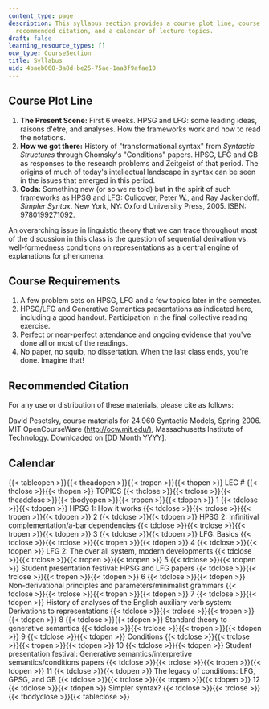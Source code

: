 ```yaml
---
content_type: page
description: This syllabus section provides a course plot line, course requirements,
  recommended citation, and a calendar of lecture topics.
draft: false
learning_resource_types: []
ocw_type: CourseSection
title: Syllabus
uid: 4baeb068-3a8d-be25-75ae-1aa3f9afae10
---
```

## Course Plot Line

1. **The Present Scene:** First 6 weeks. HPSG and LFG: some leading ideas, raisons d'etre, and analyses. How the frameworks work and how to read the notations.
2. **How we got there:** History of "transformational syntax" from *Syntactic Structures* through Chomsky's "Conditions" papers. HPSG, LFG and GB as responses to the research problems and Zeitgeist of that period. The origins of much of today's intellectual landscape in syntax can be seen in the issues that emerged in this period.
3. **Coda:** Something new (or so we're told) but in the spirit of such frameworks as HPSG and LFG: Culicover, Peter W., and Ray Jackendoff. *Simpler Syntax*. New York, NY: Oxford University Press, 2005. ISBN: 9780199271092.

An overarching issue in linguistic theory that we can trace throughout most of the discussion in this class is the question of sequential derivation vs. well-formedness conditions on representations as a central engine of explanations for phenomena.

## Course Requirements

1. A few problem sets on HPSG, LFG and a few topics later in the semester.
2. HPSG/LFG and Generative Semantics presentations as indicated here, including a good handout. Participation in the final collective reading exercise.
3. Perfect or near-perfect attendance and ongoing evidence that you've done all or most of the readings.
4. No paper, no squib, no dissertation. When the last class ends, you're done. Imagine that!

## Recommended Citation

For any use or distribution of these materials, please cite as follows:

David Pesetsky, course materials for 24.960 Syntactic Models, Spring 2006. MIT OpenCourseWare ([http://ocw.mit.edu/)](https://ocw.mit.edu/), Massachusetts Institute of Technology. Downloaded on \[DD Month YYYY\].

## Calendar

{{< tableopen >}}{{< theadopen >}}{{< tropen >}}{{< thopen >}}
LEC #
{{< thclose >}}{{< thopen >}}
TOPICS
{{< thclose >}}{{< trclose >}}{{< theadclose >}}{{< tbodyopen >}}{{< tropen >}}{{< tdopen >}}
1
{{< tdclose >}}{{< tdopen >}}
HPSG 1: How it works
{{< tdclose >}}{{< trclose >}}{{< tropen >}}{{< tdopen >}}
2
{{< tdclose >}}{{< tdopen >}}
HPSG 2: Infinitival complementation/a-bar dependencies
{{< tdclose >}}{{< trclose >}}{{< tropen >}}{{< tdopen >}}
3
{{< tdclose >}}{{< tdopen >}}
LFG: Basics
{{< tdclose >}}{{< trclose >}}{{< tropen >}}{{< tdopen >}}
4
{{< tdclose >}}{{< tdopen >}}
LFG 2: The over all system, modern developments
{{< tdclose >}}{{< trclose >}}{{< tropen >}}{{< tdopen >}}
5
{{< tdclose >}}{{< tdopen >}}
Student presentation festival: HPSG and LFG papers
{{< tdclose >}}{{< trclose >}}{{< tropen >}}{{< tdopen >}}
6
{{< tdclose >}}{{< tdopen >}}
Non-derivational principles and parameters/minimalist grammars
{{< tdclose >}}{{< trclose >}}{{< tropen >}}{{< tdopen >}}
7
{{< tdclose >}}{{< tdopen >}}
History of analyses of the English auxiliary verb system: Derivations to representations
{{< tdclose >}}{{< trclose >}}{{< tropen >}}{{< tdopen >}}
8
{{< tdclose >}}{{< tdopen >}}
Standard theory to generative semantics
{{< tdclose >}}{{< trclose >}}{{< tropen >}}{{< tdopen >}}
9
{{< tdclose >}}{{< tdopen >}}
Conditions
{{< tdclose >}}{{< trclose >}}{{< tropen >}}{{< tdopen >}}
10
{{< tdclose >}}{{< tdopen >}}
Student presentation festival: Generative semantics/interpretive semantics/conditions papers
{{< tdclose >}}{{< trclose >}}{{< tropen >}}{{< tdopen >}}
11
{{< tdclose >}}{{< tdopen >}}
The legacy of conditions: LFG, GPSG, and GB
{{< tdclose >}}{{< trclose >}}{{< tropen >}}{{< tdopen >}}
12
{{< tdclose >}}{{< tdopen >}}
Simpler syntax?
{{< tdclose >}}{{< trclose >}}{{< tbodyclose >}}{{< tableclose >}}
